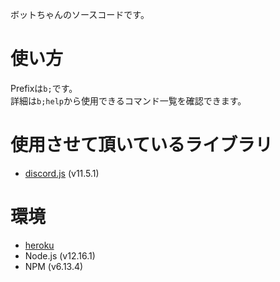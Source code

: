 ボットちゃんのソースコードです。

# 使い方  
Prefixは`b;`です。   
詳細は`b;help`から使用できるコマンド一覧を確認できます。

# 使用させて頂いているライブラリ
- [discord.js](https://discord.js.org/#/docs/main/11.5.1/general/welcome) (v11.5.1)

# 環境
- [heroku](https://jp.heroku.com/)
- Node.js (v12.16.1)
- NPM (v6.13.4)
